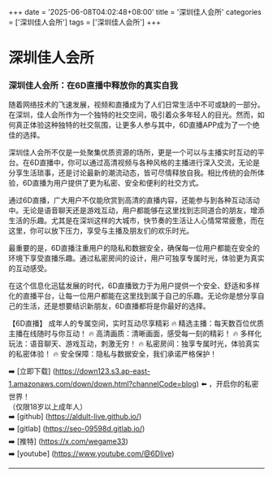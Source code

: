 +++
date = '2025-06-08T04:02:48+08:00'
title = '深圳佳人会所'
categories = ['深圳佳人会所']
tags = ['深圳佳人会所']
+++

# 深圳佳人会所

### 深圳佳人会所：在6D直播中释放你的真实自我

随着网络技术的飞速发展，视频和直播成为了人们日常生活中不可或缺的一部分。在深圳，佳人会所作为一个独特的社交空间，吸引着众多年轻人的目光。然而，如何真正体验这种独特的社交氛围，让更多人参与其中，6D直播APP成为了一个绝佳的选择。

深圳佳人会所不仅是一处聚集优质资源的场所，更是一个可以与主播实时互动的平台。在6D直播中，你可以通过高清视频与各种风格的主播进行深入交流，无论是分享生活琐事，还是讨论最新的潮流动态，皆可尽情释放自我。相比传统的会所体验，6D直播为用户提供了更为私密、安全和便利的社交方式。

通过6D直播，广大用户不仅能欣赏到高清的直播内容，还能参与到各种互动活动中。无论是语音聊天还是游戏互动，用户都能够在这里找到志同道合的朋友，增添生活的乐趣。尤其是在深圳这样的大城市，快节奏的生活让人心情常常疲惫，而在这里，你可以放下压力，享受与主播及朋友们的欢乐时光。

最重要的是，6D直播注重用户的隐私和数据安全，确保每一位用户都能在安全的环境下享受直播乐趣。通过私密房间的设计，用户可独享专属时光，体验更为真实的互动感受。

在这个信息化迅猛发展的时代，6D直播致力于为用户提供一个安全、舒适和多样化的直播平台，让每一位用户都能在这里找到属于自己的乐趣。无论你是想分享自己的生活，还是想要结识新朋友，6D直播都将是你最好的选择。

【6D直播】
成年人的专属空间，实时互动尽享精彩
🔥 精选主播：每天数百位优质主播在线随时与你互动！
🔥 高清画质：清晰画面，感受每一刻的精彩！
🔥 多样化玩法：语音聊天、游戏互动，刺激无穷！
🔥 私密房间：独享专属时光，体验真实的私密体验！
🔥 安全保障：隐私与数据安全，我们承诺严格保护！

➡️ [立即下载] (https://down123.s3.ap-east-1.amazonaws.com/down/down.html?channelCode=blog) ⬅️ ，开启你的私密世界！  
（仅限18岁以上成年人）  
➡️ [github] (https://aldult-live.github.io/)  
➡️ [gitlab] (https://seo-09598d.gitlab.io/)  
➡️ [推特] (https://x.com/wegame33)  
➡️ [youtube] (https://www.youtube.com/@6Dlive)  

---

